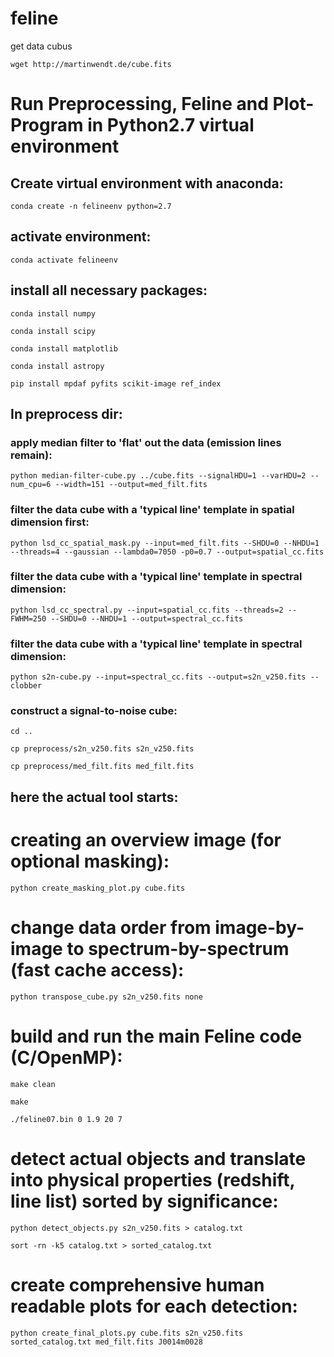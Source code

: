 # feline
get data cubus <br>
```
wget http://martinwendt.de/cube.fits
```

# Run Preprocessing, Feline and Plot-Program in Python2.7 virtual environment

## Create virtual environment with anaconda:
```
conda create -n felineenv python=2.7
```
## activate environment:
```
conda activate felineenv
```
## install all necessary packages:

```
conda install numpy
```
```
conda install scipy
```
```
conda install matplotlib
```
```
conda install astropy
```
```
pip install mpdaf pyfits scikit-image ref_index
```
## In preprocess dir:
### apply median filter to 'flat' out the data (emission lines remain):
```
python median-filter-cube.py ../cube.fits --signalHDU=1 --varHDU=2 --num_cpu=6 --width=151 --output=med_filt.fits
```
### filter the data cube with a 'typical line' template in spatial dimension first:
```
python lsd_cc_spatial_mask.py --input=med_filt.fits --SHDU=0 --NHDU=1 --threads=4 --gaussian --lambda0=7050 -p0=0.7 --output=spatial_cc.fits
```
### filter the data cube with a 'typical line' template in spectral dimension:
```
python lsd_cc_spectral.py --input=spatial_cc.fits --threads=2 --FWHM=250 --SHDU=0 --NHDU=1 --output=spectral_cc.fits
```
### filter the data cube with a 'typical line' template in spectral dimension:
```
python s2n-cube.py --input=spectral_cc.fits --output=s2n_v250.fits --clobber
```
### construct a signal-to-noise cube:
```
cd ..
```
```
cp preprocess/s2n_v250.fits s2n_v250.fits
```
```
cp preprocess/med_filt.fits med_filt.fits
```
## here the actual tool starts:
# creating an overview image (for optional masking):
```
python create_masking_plot.py cube.fits
```
# change data order from image-by-image to spectrum-by-spectrum (fast cache access):
```
python transpose_cube.py s2n_v250.fits none
```
# build and run the main Feline code (C/OpenMP):
```
make clean
```
```
make
```
```
./feline07.bin 0 1.9 20 7
```
# detect actual objects and translate into physical properties (redshift, line list) sorted by significance:
```
python detect_objects.py s2n_v250.fits > catalog.txt
```
```
sort -rn -k5 catalog.txt > sorted_catalog.txt
```
# create comprehensive human readable plots for each detection:
```
python create_final_plots.py cube.fits s2n_v250.fits sorted_catalog.txt med_filt.fits J0014m0028
```
